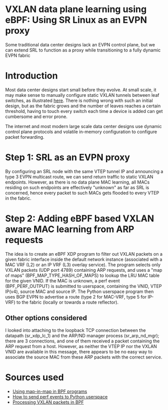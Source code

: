 # VXLAN data plane learning using eBPF: Using SR Linux as an EVPN proxy
Some traditional data center designs lack an EVPN control plane, but we can extend SRL to function as a proxy while transitioning to a fully dynamic EVPN fabric

# Introduction
Most data center designs start small before they evolve. At small scale, it may make sense to manually configure static VXLAN tunnels between leaf switches, as illustrated [here](https://docs.nvidia.com/networking-ethernet-software/cumulus-linux-41/Network-Virtualization/Static-VXLAN-Tunnels/). There is nothing wrong with such an initial design, but as the fabric grows and the number of leaves reaches a certain threshold, having to touch every switch each time a device is added can get cumbersome and error prone.

The internet and most modern large scale data center designs use dynamic control plane protocols and volatile in-memory configuration to configure packet forwarding.

# Step 1: SRL as an EVPN proxy
By configuring an SRL node with the same VTEP tunnel IP and announcing a type 3 EVPN multicast route, we can send return traffic to static VXLAN endpoints.
However, as there is no data plane MAC learning, all MACs residing on such endpoints are effectively "unknown" as far as SRL is concerned, hence every packet to such MACs gets flooded to every VTEP in the fabric.

# Step 2: Adding eBPF based VXLAN aware MAC learning from ARP requests
The idea is to create an eBPF XDP program to filter out VXLAN packets on a given fabric interface inside the default network instance (associated with a MAC VRF (L2) or an IP VRF (L3) overlay service). The program selects only VXLAN packets (UDP port 4789) containing ARP requests, and uses a "map of maps" (BPF_MAP_TYPE_HASH_OF_MAPS) to lookup the LRU MAC table for the given VNID. If the MAC is unknown, a perf event (BPF_PERF_OUTPUT) is submitted to userspace, containing the VNID, VTEP IP(v4), source MAC and source IP. The Python userspace program then uses BGP EVPN to advertise a route (type 2 for MAC-VRF, type 5 for IP-VRF) to the fabric (locally or towards a route reflector).

## Other options considered
I looked into attaching to the loopback TCP connection between the datapath (sr_xdp_lc_1) and the ARP/ND manager process (sr_arp_nd_mgr); there are 3 connections, and one of them received a packet containing the ARP request from a host. However, as neither the VTEP IP nor the VXLAN VNID are available in this message, there appears to be no easy way to associate the source MAC from these ARP packets with the correct service.

# Sources used

* [Using map-in-map in BPF programs](https://hechao.li/2019/03/19/Use-Map-in-Map-in-BPF-programs-via-Libbpf/)
* [How to send perf events to Python userspace](https://github.com/iovisor/bcc/blob/master/docs/tutorial_bcc_python_developer.md#lesson-7-hello_perf_outputpy)
* [Processing VXLAN packets in BPF](https://github.com/iovisor/bcc/tree/master/examples/networking/tunnel_monitor)
